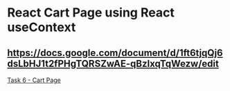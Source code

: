 # React Cart Page  using React useContext 


## **https://docs.google.com/document/d/1ft6tjqQj6dsLbHJ1t2fPHgTQRSZwAE-qBzlxqTqWezw/edit**
[Task 6 - Cart Page](./src/App.jsx)       

